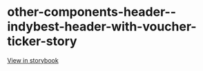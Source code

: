 # other-components-header--indybest-header-with-voucher-ticker-story

[View in storybook](https://raw.githack.com/Independent-Digital-News-and-Media-Ltd/indy-branch-review/PR-7766-sb/index.html?path=/story/other-components-header--indybest-header-with-voucher-ticker-story)